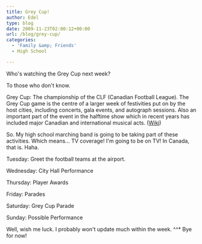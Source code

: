 ```yaml
---
title: Grey Cup!
author: Edel
type: blog
date: 2009-11-23T02:00:12+00:00
url: /blog/grey-cup/
categories:
  - 'Family &amp; Friends'
  - High School

---
```

Who's watching the Grey Cup next week?

To those who don't know.

Grey Cup: The championship of the CLF (Canadian Football League). The Grey Cup game is the centre of a larger week of festivities put on by the host cities, including concerts, gala events, and autograph sessions. Also an important part of the event in the halftime show which in recent years has included major Canadian and international musical acts. ([Wiki][1])

So. My high school marching band is going to be taking part of these activities. Which means... TV coverage! I'm going to be on TV! In Canada, that is. Haha.

Tuesday: Greet the football teams at the airport.
  
Wednesday: City Hall Performance
  
Thursday: Player Awards
  
Friday: Parades
  
Saturday: Grey Cup Parade
  
Sunday: Possible Performance

Well, wish me luck. I probably won't update much within the week. ^^* Bye for now!




 [1]: http://en.wikipedia.org/wiki/Grey_Cup